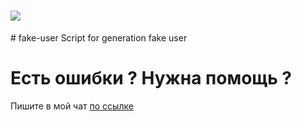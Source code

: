 <h1><img src="https://gpvc.arturio.dev/fake-user"></h1>
# fake-user
Script for generation fake user

# Есть ошибки ? Нужна помощь ?
Пишите в мой чат <a href="https://t.me/+OVbRdx_Pqh8xMjNi">по ссылке</a>

